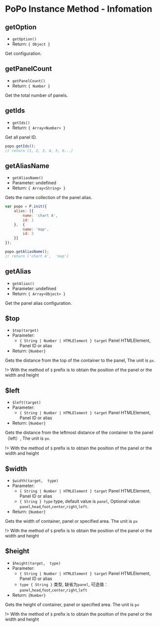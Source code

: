 # PoPo Instance Method - Infomation

## getOption

- `getOption()`
- Return: `{ Object }`

Get configuration.

## getPanelCount

- `getPanelCount()`
- Return: `{ Number }`

Get the total number of panels.

## getIds

- `getIds()`
- Return: `{ Array<Number> }`

Get all panel ID.

```js
popo.getIds();
// return [1, 2, 3, 4, 5, 6...]
```

## getAliasName

- `getAliasName()`
- Parameter: undefined
- Return: `{ Array<String> }`

Gets the name collection of the panel alias.

```js
var popo = P.init({
    alias: [{
        name: 'chart A', 
        id: 1
    },  {
        name: 'map', 
        id: 2
    }]
});

popo.getAliasName();
// return ['chart A',  'map']
```

## getAlias

- `getAlias()`
- Parameter: undefined
- Return: `{ Array<Object> }`

Get the panel alias configuration.

## $top

- `$top(target)`
- Parameter:
  - `{ String | Number | HTMLElement } target` Panel HTMLElement, Panel ID or alias
- Return: `{Number}`

Gets the distance from the top of the container to the panel, The unit is `px`.

!> With the method of `$` prefix is to obtain the position of the panel or the width and height

## $left

- `$left(target)`
- Parameter:
  - `{ String | Number | HTMLElement } target` Panel HTMLElement, Panel ID or alias
- Return: `{Number}`

Gets the distance from the leftmost distance of the container to the panel（left）, The unit is `px`.

!> With the method of `$` prefix is to obtain the position of the panel or the width and height

## $width

- `$width(target,  type)`
- Parameter:
  - `{ String | Number | HTMLElement } target` Panel HTMLElement, Panel ID or alias
  - `{ String } type` type, default value is `panel`, Optional value: `panel`,`head`,`foot`,`center`,`right`,`left`.
- Return: `{Number}`

Gets the width of container, panel or specified area. The unit is `px`

!> With the method of `$` prefix is to obtain the position of the panel or the width and height

## $height

- `$height(target,  type)`
- Parameter:
  - `{ String | Number | HTMLElement } target` Panel HTMLElement, Panel ID or alias
  - `type { String }` 类型, 缺省为`panel`, 可选值：`panel`,`head`,`foot`,`center`,`right`,`left`
- Return: `{Number}`

Gets the height of container, panel or specified area.  The unit is `px`

!> With the method of `$` prefix is to obtain the position of the panel or the width and height